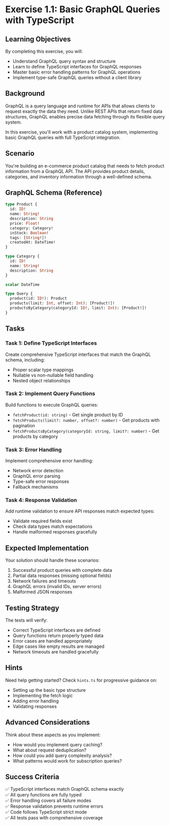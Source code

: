# Exercise 1.1: Basic GraphQL Queries with TypeScript

## Learning Objectives

By completing this exercise, you will:
- Understand GraphQL query syntax and structure
- Learn to define TypeScript interfaces for GraphQL responses
- Master basic error handling patterns for GraphQL operations
- Implement type-safe GraphQL queries without a client library

## Background

GraphQL is a query language and runtime for APIs that allows clients to request exactly the data they need. Unlike REST APIs that return fixed data structures, GraphQL enables precise data fetching through its flexible query system.

In this exercise, you'll work with a product catalog system, implementing basic GraphQL queries with full TypeScript integration.

## Scenario

You're building an e-commerce product catalog that needs to fetch product information from a GraphQL API. The API provides product details, categories, and inventory information through a well-defined schema.

## GraphQL Schema (Reference)

```graphql
type Product {
  id: ID!
  name: String!
  description: String
  price: Float!
  category: Category!
  inStock: Boolean!
  tags: [String!]!
  createdAt: DateTime!
}

type Category {
  id: ID!
  name: String!
  description: String
}

scalar DateTime

type Query {
  product(id: ID!): Product
  products(limit: Int, offset: Int): [Product!]!
  productsByCategory(categoryId: ID!, limit: Int): [Product!]!
}
```

## Tasks

### Task 1: Define TypeScript Interfaces

Create comprehensive TypeScript interfaces that match the GraphQL schema, including:
- Proper scalar type mappings
- Nullable vs non-nullable field handling
- Nested object relationships

### Task 2: Implement Query Functions

Build functions to execute GraphQL queries:
- `fetchProduct(id: string)` - Get single product by ID
- `fetchProducts(limit?: number, offset?: number)` - Get products with pagination  
- `fetchProductsByCategory(categoryId: string, limit?: number)` - Get products by category

### Task 3: Error Handling

Implement comprehensive error handling:
- Network error detection
- GraphQL error parsing
- Type-safe error responses
- Fallback mechanisms

### Task 4: Response Validation

Add runtime validation to ensure API responses match expected types:
- Validate required fields exist
- Check data types match expectations
- Handle malformed responses gracefully

## Expected Implementation

Your solution should handle these scenarios:
1. Successful product queries with complete data
2. Partial data responses (missing optional fields)
3. Network failures and timeouts
4. GraphQL errors (invalid IDs, server errors)
5. Malformed JSON responses

## Testing Strategy

The tests will verify:
- Correct TypeScript interfaces are defined
- Query functions return properly typed data
- Error cases are handled appropriately
- Edge cases like empty results are managed
- Network timeouts are handled gracefully

## Hints

Need help getting started? Check `hints.ts` for progressive guidance on:
- Setting up the basic type structure
- Implementing the fetch logic
- Adding error handling
- Validating responses

## Advanced Considerations

Think about these aspects as you implement:
- How would you implement query caching?
- What about request deduplication?
- How could you add query complexity analysis?
- What patterns would work for subscription queries?

## Success Criteria

✅ TypeScript interfaces match GraphQL schema exactly  
✅ All query functions are fully typed  
✅ Error handling covers all failure modes  
✅ Response validation prevents runtime errors  
✅ Code follows TypeScript strict mode  
✅ All tests pass with comprehensive coverage
